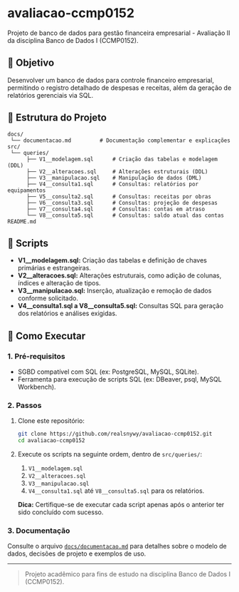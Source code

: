 # avaliacao-ccmp0152

Projeto de banco de dados para gestão financeira empresarial - Avaliação II da disciplina Banco de Dados I (CCMP0152).

## 🎯 Objetivo

Desenvolver um banco de dados para controle financeiro empresarial, permitindo o registro detalhado de despesas e receitas, além da geração de relatórios gerenciais via SQL.

## 📁 Estrutura do Projeto

```
docs/
 └── documentacao.md         # Documentação complementar e explicações
src/
 └── queries/
      ├── V1__modelagem.sql      # Criação das tabelas e modelagem (DDL)
      ├── V2__alteracoes.sql     # Alterações estruturais (DDL)
      ├── V3__manipulacao.sql    # Manipulação de dados (DML)
      ├── V4__consulta1.sql      # Consultas: relatórios por equipamentos
      ├── V5__consulta2.sql      # Consultas: receitas por obras
      ├── V6__consulta3.sql      # Consultas: projeção de despesas
      ├── V7__consulta4.sql      # Consultas: contas em atraso
      └── V8__consulta5.sql      # Consultas: saldo atual das contas
README.md
```

## 📜 Scripts

- **V1__modelagem.sql:** Criação das tabelas e definição de chaves primárias e estrangeiras.
- **V2__alteracoes.sql:** Alterações estruturais, como adição de colunas, índices e alteração de tipos.
- **V3__manipulacao.sql:** Inserção, atualização e remoção de dados conforme solicitado.
- **V4__consulta1.sql a V8__consulta5.sql:** Consultas SQL para geração dos relatórios e análises exigidas.

## 🚀 Como Executar

### 1. Pré-requisitos

- SGBD compatível com SQL (ex: PostgreSQL, MySQL, SQLite).
- Ferramenta para execução de scripts SQL (ex: DBeaver, psql, MySQL Workbench).

### 2. Passos

1. Clone este repositório:

   ```sh
   git clone https://github.com/realsnywy/avaliacao-ccmp0152.git
   cd avaliacao-ccmp0152
   ```

2. Execute os scripts na seguinte ordem, dentro de `src/queries/`:

   1. `V1__modelagem.sql`
   2. `V2__alteracoes.sql`
   3. `V3__manipulacao.sql`
   4. `V4__consulta1.sql` até `V8__consulta5.sql` para os relatórios.

   **Dica:** Certifique-se de executar cada script apenas após o anterior ter sido concluído com sucesso.

### 3. Documentação

Consulte o arquivo [`docs/documentacao.md`](docs/documentacao.md) para detalhes sobre o modelo de dados, decisões de projeto e exemplos de uso.

---

> Projeto acadêmico para fins de estudo na disciplina Banco de Dados I (CCMP0152).
